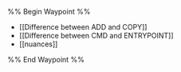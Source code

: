 %% Begin Waypoint %%
- [[Difference between ADD and COPY]]
- [[Difference between CMD and ENTRYPOINT]]
- [[nuances]]

%% End Waypoint %%